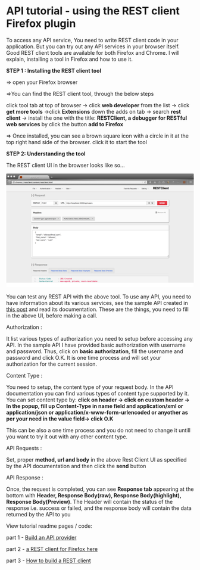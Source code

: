 # API tutorial - using the REST client Firefox plugin

To access any API service, You need to write REST client code in your application. But you can try out any API services in your browser itself. Good REST client tools are available for both Firefox and Chrome. I will explain, installing a tool in Firefox and how to use it.

**STEP 1 : Installing the REST client tool**

=> open your Firefox browser

=>You can find the REST client tool, through the below steps

click tool tab at top of browser  -> click **web developer**  from the list -> click **get more tools** ->click **Extensions** down the adds on tab -> search **rest client** -> install the one with the title: **RESTClient, a debugger for RESTful web services** by click the button **add to Firefox**

=> Once installed, you can see a brown square icon with a circle in it at the top right hand side of the browser. click it to start the tool

**STEP 2: Understanding the tool**

The REST client UI in the browser looks like so...

![](rest-client.png)

You can test any REST API with the above tool. To use any API, you need to have information about its various services, see the sample API created in [this post](readme.md) and read its documentation. These are the things, you need to fill in the above UI, before making a call.

Authorization :

It list various types of authorization you need to setup before accessing any API. In the sample API I have provided basic authorization with username and password. Thus, click on **basic authorization**, fill the username and password and click O.K. It is one time process and will set your authorization for the current session.

Content Type :

You need to setup, the content type of your request body. In the API documentation you can find various types of content type supported by it. You can set content type by: **click on header -> click on custom header -> In the popup, fill up Content-Type in name field and application/xml or application/json or application/x-www-form-urlencoded or anyother as per your need  in the value field-> click O.K**

This can be also a one time process and you do not need to change it untill you want to try it out with any other content type.

API Requests :

Set, proper **method, url and body** in the above Rest Client UI as specified by the API documentation and then click the **send** button

API Response :

Once, the request is completed, you can see **Response tab** appearing at the bottom with **Header, Response Body(raw), Response Body(highlight),  Response Body(Preview)**. The Header will contain the status of the response i.e. success or failed, and the response body will contain the data returned by the API to you

View tutorial readme pages / code:

part 1 - [Build an API provider](https://github.com/thefonso/api_provider/)

part 2 - [a REST client for Firefox here](https://github.com/thefonso/api_provider/blob/master/rest_firefox_client.md)

part 3 - [How to build a REST client](https://github.com/thefonso/api_consumer/)